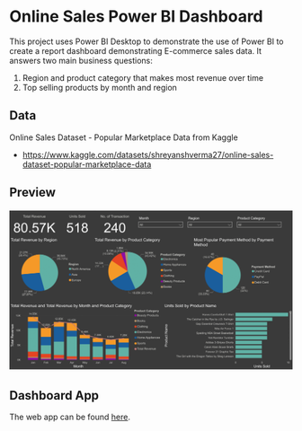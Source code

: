 # Online Sales Power BI Dashboard 

This project uses Power BI Desktop to demonstrate the use of Power BI to create a report dashboard demonstrating E-commerce sales data. It answers two main business questions:
1. Region and product category that makes most revenue over time
2. Top selling products by month and region

## Data

Online Sales Dataset - Popular Marketplace Data from Kaggle

- https://www.kaggle.com/datasets/shreyanshverma27/online-sales-dataset-popular-marketplace-data

## Preview

![alt text](https://github.com/hcheung-dev/Online-Sales-Dashboard-PowerBI/blob/main/Online_sales_dashboard.png)

## Dashboard App

The web app can be found <a href="https://app.powerbi.com/view?r=eyJrIjoiMTIxY2FkMGUtZTcwZi00MjRmLTgxNTAtOWVhNWU3MGY5Njg0IiwidCI6IjE3YTE1OTc2LWYzYmUtNGY4Ny1hY2RlLTQ2NmU4NjMwM2Y3ZiIsImMiOjF9">here</a>.
